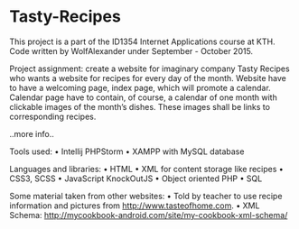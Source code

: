 # Tasty-Recipes
This project is a part of the ID1354 Internet Applications course at KTH.
Code written by WolfAlexander under September - October 2015.

Project assignment: create a website for imaginary company Tasty Recipes who wants a website for recipes for every day of the month. 
Website have to have a welcoming page, index page, which will promote a calendar. 
Calendar page have to contain, of course, a calendar of one month with clickable images of the month’s dishes.
These images shall be links to corresponding recipes.

..more info..

Tools used: 
•	Intellij PHPStorm
•	XAMPP with MySQL database

Languages and libraries:
•	HTML 
•	XML for content storage like recipes
•	CSS3, SCSS
•	JavaScript KnockOutJS
•	Object oriented PHP
•	SQL

Some material taken from other websites:
•	Told by teacher to use recipe information and pictures from http://www.tasteofhome.com.
•	XML Schema: http://mycookbook-android.com/site/my-cookbook-xml-schema/

